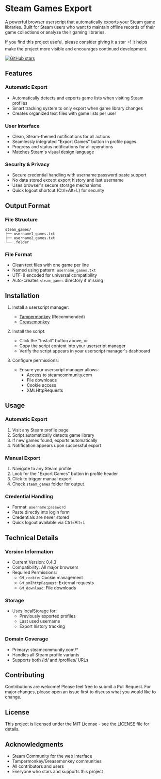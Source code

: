 # Steam Games Export

A powerful browser userscript that automatically exports your Steam game libraries. Built for Steam users who want to maintain offline records of their game collections or analyze their gaming libraries.


If you find this project useful, please consider giving it a star ⭐! It helps make the project more visible and encourages continued development.

[![GitHub stars](https://img.shields.io/github/stars/mustafachyi/steam-games-export?style=social&label=Star)](https://github.com/mustafachyi/steam-games-export/stargazers/)

## Features

### Automatic Export
- Automatically detects and exports game lists when visiting Steam profiles
- Smart tracking system to only export when game library changes
- Creates organized text files with game lists per user

### User Interface
- Clean, Steam-themed notifications for all actions
- Seamlessly integrated "Export Games" button in profile pages
- Progress and status notifications for all operations
- Matches Steam's visual design language

### Security & Privacy
- Secure credential handling with username:password paste support
- No data stored except export history and last username
- Uses browser's secure storage mechanisms
- Quick logout shortcut (Ctrl+Alt+L) for security

## Output Format

### File Structure
```
steam_games/
├── username1_games.txt
├── username2_games.txt
└── .folder
```

### File Format
- Clean text files with one game per line
- Named using pattern: `username_games.txt`
- UTF-8 encoded for universal compatibility
- Auto-creates `steam_games` directory if missing

## Installation

1. Install a userscript manager:
   - [Tampermonkey](https://www.tampermonkey.net/) (Recommended)
   - [Greasemonkey](https://addons.mozilla.org/en-US/firefox/addon/greasemonkey/)

2. Install the script:
   - Click the "Install" button above, or
   - Copy the script content into your userscript manager
   - Verify the script appears in your userscript manager's dashboard

3. Configure permissions:
   - Ensure your userscript manager allows:
     - Access to steamcommunity.com
     - File downloads
     - Cookie access
     - XMLHttpRequests

## Usage

### Automatic Export
1. Visit any Steam profile page
2. Script automatically detects game library
3. If new games found, exports automatically
4. Notification appears upon successful export

### Manual Export
1. Navigate to any Steam profile
2. Look for the "Export Games" button in profile header
3. Click to trigger manual export
4. Check `steam_games` folder for output

### Credential Handling
- Format: `username:password`
- Paste directly into login form
- Credentials are never stored
- Quick logout available via Ctrl+Alt+L

## Technical Details

### Version Information
- Current Version: 0.4.3
- Compatibility: All major browsers
- Required Permissions:
  - `GM_cookie`: Cookie management
  - `GM_xmlhttpRequest`: External requests
  - `GM_download`: File downloads

### Storage
- Uses localStorage for:
  - Previously exported profiles
  - Last used username
  - Export history tracking

### Domain Coverage
- Primary: steamcommunity.com/*
- Handles all Steam profile variants
- Supports both /id/ and /profiles/ URLs

## Contributing

Contributions are welcome! Please feel free to submit a Pull Request. For major changes, please open an issue first to discuss what you would like to change.

## License

This project is licensed under the MIT License - see the [LICENSE](LICENSE) file for details.

## Acknowledgments

- Steam Community for the web interface
- Tampermonkey/Greasemonkey communities
- All contributors and users
- Everyone who stars and supports this project

